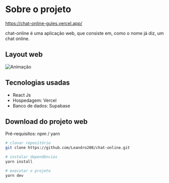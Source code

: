 # Sobre o projeto

https://chat-online-gules.vercel.app/

chat-online é uma aplicação web, que consiste em, como o nome já diz, um chat online.

## Layout web

![Animação](https://user-images.githubusercontent.com/81039247/155237711-166f4f39-cdd6-436c-ad46-e5b26f60a275.gif)

## Tecnologias usadas
- React Js
- Hospedagem: Vercel
- Banco de dados: Supabase

## Download do projeto web
Pré-requisitos: npm / yarn

```bash
# clonar repositório
git clone https://github.com/Leandro208/chat-online.git

# instalar dependências
yarn install

# executar o projeto
yarn dev
```
